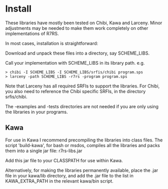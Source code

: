 # Install

These libraries have mostly been tested on Chibi, Kawa and Larceny.  Minor adjustments 
may be needed to make them work completely on other implementations of R7RS.

In most cases, installation is straightforward:

Download and unpack these files into a directory, say SCHEME_LIBS.

Call your implementation with SCHEME_LIBS in its library path.  e.g.

    > chibi -I SCHEME_LIBS -I SCHEME_LIBS/srfis/chibi program.sps
    > larceny -path SCHEME_LIBS -r7rs -program program.sps

Note that Larceny has all required SRFIs to support the libraries.  For Chibi, you also need 
to reference the Chibi specific SRFIs, in the directory srfis/chibi.

The -examples and -tests directories are not needed if you are only using the libraries in 
your programs.

## Kawa

For use in Kawa I recommend precompiling the libraries into class files.  The script 'build-kawa',
for bash or msdos, compiles all the libraries and packs them into a single jar file: 
r7rs-libs.jar

Add this jar file to your CLASSPATH for use within Kawa.

Alternatively, for making the libraries permanently available, place the .jar file in your 
kawa/lib directory, and add the .jar file to the list in KAWA_EXTRA_PATH in the relevant 
kawa/bin script.


